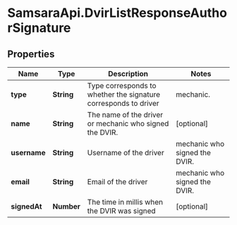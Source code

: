 # SamsaraApi.DvirListResponseAuthorSignature

## Properties
Name | Type | Description | Notes
------------ | ------------- | ------------- | -------------
**type** | **String** | Type corresponds to whether the signature corresponds to driver|mechanic. | [optional] 
**name** | **String** | The name of the driver or mechanic who signed the DVIR. | [optional] 
**username** | **String** | Username of the  driver|mechanic who signed the DVIR. | [optional] 
**email** | **String** | Email of the  driver|mechanic who signed the DVIR. | [optional] 
**signedAt** | **Number** | The time in millis when the DVIR was signed | [optional] 


